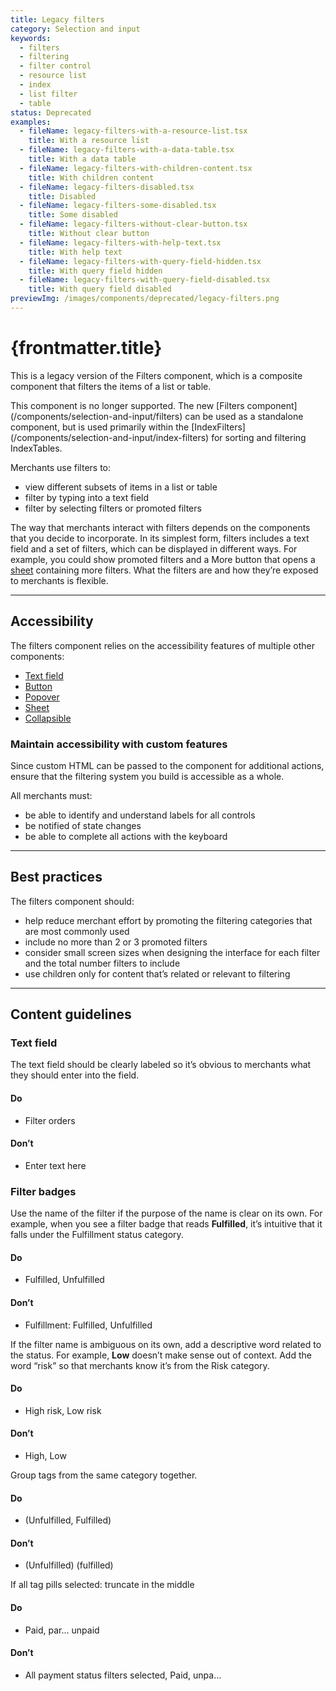 ```yaml
---
title: Legacy filters
category: Selection and input
keywords:
  - filters
  - filtering
  - filter control
  - resource list
  - index
  - list filter
  - table
status: Deprecated
examples:
  - fileName: legacy-filters-with-a-resource-list.tsx
    title: With a resource list
  - fileName: legacy-filters-with-a-data-table.tsx
    title: With a data table
  - fileName: legacy-filters-with-children-content.tsx
    title: With children content
  - fileName: legacy-filters-disabled.tsx
    title: Disabled
  - fileName: legacy-filters-some-disabled.tsx
    title: Some disabled
  - fileName: legacy-filters-without-clear-button.tsx
    title: Without clear button
  - fileName: legacy-filters-with-help-text.tsx
    title: With help text
  - fileName: legacy-filters-with-query-field-hidden.tsx
    title: With query field hidden
  - fileName: legacy-filters-with-query-field-disabled.tsx
    title: With query field disabled
previewImg: /images/components/deprecated/legacy-filters.png
---
```


# {frontmatter.title}

<Lede>

This is a legacy version of the Filters component, which is a composite component that filters the items of a list or table.

</Lede>

<StatusBanner status={frontmatter.status}>
  This component is no longer supported. The new [Filters
  component](/components/selection-and-input/filters) can be used as a
  standalone component, but is used primarily within the
  [IndexFilters](/components/selection-and-input/index-filters) for sorting and
  filtering IndexTables.
</StatusBanner>

<Examples />

<Props componentName={frontmatter.title} />

Merchants use filters to:

- view different subsets of items in a list or table
- filter by typing into a text field
- filter by selecting filters or promoted filters

The way that merchants interact with filters depends on the components that you decide to incorporate. In its simplest form, filters includes a text field and a set of filters, which can be displayed in different ways. For example, you could show promoted filters and a More button that opens a [sheet](https://polaris.shopify.com/components/deprecated/sheet) containing more filters. What the filters are and how they’re exposed to merchants is flexible.

---

## Accessibility

The filters component relies on the accessibility features of multiple other components:

- [Text field](https://polaris.shopify.com/components/selection-and-input/text-field)
- [Button](https://polaris.shopify.com/components/actions/button)
- [Popover](https://polaris.shopify.com/components/overlays/popover)
- [Sheet](https://polaris.shopify.com/components/deprecated/sheet)
- [Collapsible](https://polaris.shopify.com/components/collapsible)

### Maintain accessibility with custom features

Since custom HTML can be passed to the component for additional actions, ensure that the filtering system you build is accessible as a whole.

All merchants must:

- be able to identify and understand labels for all controls
- be notified of state changes
- be able to complete all actions with the keyboard

---

## Best practices

The filters component should:

- help reduce merchant effort by promoting the filtering categories that are most commonly used
- include no more than 2 or 3 promoted filters
- consider small screen sizes when designing the interface for each filter and the total number filters to include
- use children only for content that’s related or relevant to filtering

---

## Content guidelines

### Text field

The text field should be clearly labeled so it’s obvious to merchants what they should enter into the field.

<DoDont>

#### Do

- Filter orders

#### Don’t

- Enter text here

</DoDont>

### Filter badges

Use the name of the filter if the purpose of the name is clear on its own. For example, when you see a filter badge that reads **Fulfilled**, it’s intuitive that it falls under the Fulfillment status category.

<DoDont>

#### Do

- Fulfilled, Unfulfilled

#### Don’t

- Fulfillment: Fulfilled, Unfulfilled

</DoDont>

If the filter name is ambiguous on its own, add a descriptive word related to the status. For example, **Low** doesn’t make sense out of context. Add the word “risk” so that merchants know it’s from the Risk category.

<DoDont>

#### Do

- High risk, Low risk

#### Don’t

- High, Low

</DoDont>

Group tags from the same category together.

<DoDont>

#### Do

- (Unfulfilled, Fulfilled)

#### Don’t

- (Unfulfilled) (fulfilled)

</DoDont>

If all tag pills selected: truncate in the middle

<DoDont>

#### Do

- Paid, par… unpaid

#### Don’t

- All payment status filters selected, Paid, unpa…

</DoDont>

